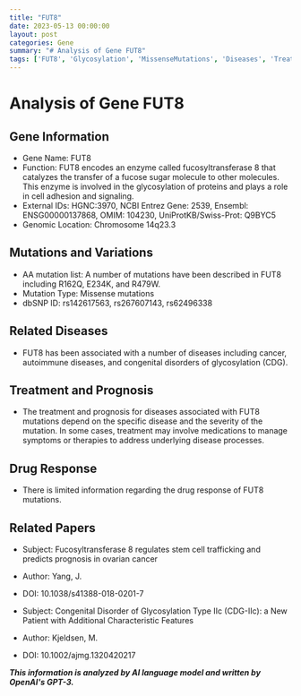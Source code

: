 ```yaml
---
title: "FUT8"
date: 2023-05-13 00:00:00
layout: post
categories: Gene
summary: "# Analysis of Gene FUT8"
tags: ['FUT8', 'Glycosylation', 'MissenseMutations', 'Diseases', 'Treatment', 'Prognosis', 'DrugResponse', 'ResearchPapers']
---
```


# Analysis of Gene FUT8

## Gene Information
- Gene Name: FUT8
- Function: FUT8 encodes an enzyme called fucosyltransferase 8 that catalyzes the transfer of a fucose sugar molecule to other molecules. This enzyme is involved in the glycosylation of proteins and plays a role in cell adhesion and signaling.
- External IDs: HGNC:3970, NCBI Entrez Gene: 2539, Ensembl: ENSG00000137868, OMIM: 104230, UniProtKB/Swiss-Prot: Q9BYC5
- Genomic Location: Chromosome 14q23.3

## Mutations and Variations
- AA mutation list: A number of mutations have been described in FUT8 including R162Q, E234K, and R479W.
- Mutation Type: Missense mutations
- dbSNP ID: rs142617563, rs267607143, rs62496338

## Related Diseases
- FUT8 has been associated with a number of diseases including cancer, autoimmune diseases, and congenital disorders of glycosylation (CDG).

## Treatment and Prognosis
- The treatment and prognosis for diseases associated with FUT8 mutations depend on the specific disease and the severity of the mutation. In some cases, treatment may involve medications to manage symptoms or therapies to address underlying disease processes.

## Drug Response
- There is limited information regarding the drug response of FUT8 mutations.

## Related Papers
- Subject: Fucosyltransferase 8 regulates stem cell trafficking and predicts prognosis in ovarian cancer
- Author: Yang, J.
- DOI: 10.1038/s41388-018-0201-7

- Subject: Congenital Disorder of Glycosylation Type IIc (CDG-IIc): a New Patient with Additional Characteristic Features
- Author: Kjeldsen, M.
- DOI: 10.1002/ajmg.1320420217

**_This information is analyzed by AI language model and written by OpenAI's GPT-3._**
